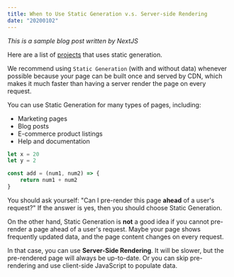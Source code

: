 ```yaml
---
title: When to Use Static Generation v.s. Server-side Rendering
date: "20200102"
---
```

*This is a sample blog post written by NextJS*

Here are a list of [projects](/blog/pre-rendering) that uses static generation.

We recommend using `Static Generation` (with and without data) whenever possible because your page can be built once and served by CDN, which makes it much faster than having a server render the page on every request.

You can use Static Generation for many types of pages, including:

* Marketing pages
* Blog posts
* E-commerce product listings
* Help and documentation

```javascript
let x = 20
let y = 2

const add = (num1, num2) => {
    return num1 + num2
}
```

You should ask yourself: "Can I pre-render this page **ahead** of a user's request?" If the answer is yes, then you should choose Static Generation.

On the other hand, Static Generation is **not** a good idea if you cannot pre-render a page ahead of a user's request. Maybe your page shows frequently updated data, and the page content changes on every request.

In that case, you can use **Server-Side Rendering**. It will be slower, but the pre-rendered page will always be up-to-date. Or you can skip pre-rendering and use client-side JavaScript to populate data.
